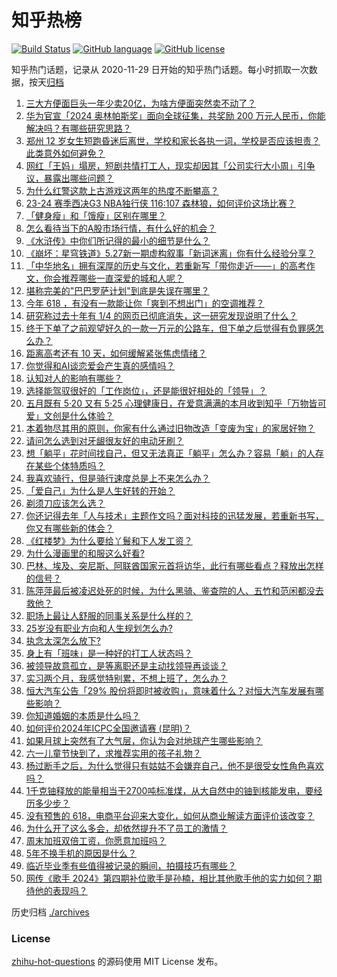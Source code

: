 # 知乎热榜
[![Build Status](https://github.com/ToWeLong/zhihu-hot-questions/workflows/CI/badge.svg)](https://github.com/ToWeLong/zhihu-hot-questions/actions)
[![GitHub language](https://img.shields.io/badge/language-golang-orange.svg)](https://golang.org/)
[![GitHub license](https://img.shields.io/github/license/ToWeLong/zhihu-hot-questions)](https://github.com/ToWeLong/zhihu-hot-questions/blob/main/LICENSE)

知乎热门话题，记录从 2020-11-29 日开始的知乎热门话题。每小时抓取一次数据，按天[归档](./archives)

<!-- BEGIN -->

1. [三大方便面巨头一年少卖20亿，为啥方便面突然卖不动了？](https://www.zhihu.com/question/657212491)
1. [华为官宣「2024 奥林帕斯奖」面向全球征集，共奖励 200 万元人民币，你能解决吗？有哪些研究思路？](https://www.zhihu.com/question/657216824)
1. [郑州 12 岁女生短跑昏迷后离世，学校和家长各执一词，学校是否应该担责？此类意外如何避免？](https://www.zhihu.com/question/657004114)
1. [网红「王妈」塌房，短剧共情打工人，现实却因其「公司实行大小周」引争议，暴露出哪些问题？](https://www.zhihu.com/question/657224155)
1. [为什么红警这款上古游戏这两年的热度不断攀高？](https://www.zhihu.com/question/550145514)
1. [23-24 赛季西决G3 NBA独行侠 116:107 森林狼，如何评价这场比赛？](https://www.zhihu.com/question/657307824)
1. [「健身瘦」和「饿瘦」区别在哪里？](https://www.zhihu.com/question/657041396)
1. [怎么看待当下的A股市场行情，有什么好的机会？](https://www.zhihu.com/question/657264352)
1. [《水浒传》中你们所记得的最小的细节是什么？](https://www.zhihu.com/question/636185500)
1. [《崩坏：星穹铁道》5.27新一期虚构叙事「新词迷离」你有什么经验分享？](https://www.zhihu.com/question/657301175)
1. [「中华地名」拥有深厚的历史与文化，若重新写「带你走近——」的高考作文，你会推荐哪些一直深爱的城和人呢？](https://www.zhihu.com/question/657234060)
1. [堪称完美的"巴巴罗萨计划"到底是失误在哪里？](https://www.zhihu.com/question/629943641)
1. [今年 618 ，有没有一款能让你「爽到不想出门」的空调推荐？](https://www.zhihu.com/question/657305253)
1. [研究称过去十年有 1/4 的网页已彻底消失，这一研究发现说明了什么？](https://www.zhihu.com/question/656921112)
1. [终于下单了之前观望好久的一款一万元的公路车，但下单之后觉得有负罪感怎么办？](https://www.zhihu.com/question/656856011)
1. [距离高考还有 10 天，如何缓解紧张焦虑情绪？](https://www.zhihu.com/question/657173745)
1. [你觉得和AI谈恋爱会产生真的感情吗？](https://www.zhihu.com/question/657317153)
1. [认知对人的影响有哪些？](https://www.zhihu.com/question/656240274)
1. [选择能驾驭很好的「工作岗位」，还是能很好相处的「领导」？](https://www.zhihu.com/question/656388355)
1. [五月既有 5·20 又有 5·25 心理健康日，在爱意满满的本月收到知乎「万物皆可爱」文创是什么体验？](https://www.zhihu.com/question/656592050)
1. [本着物尽其用的原则，你家有什么通过旧物改造「变废为宝」的家居好物？](https://www.zhihu.com/question/656591492)
1. [请问怎么选到对牙龈很友好的电动牙刷？](https://www.zhihu.com/question/651829057)
1. [想「躺平」花时间找自己，但又无法真正「躺平」怎么办？容易「躺」的人存在某些个体特质吗？](https://www.zhihu.com/question/656699002)
1. [我喜欢骑行，但是骑行速度总是上不来怎么办？](https://www.zhihu.com/question/656782360)
1. [「爱自己」为什么是人生好转的开始？](https://www.zhihu.com/question/656389450)
1. [剃须刀应该怎么选？](https://www.zhihu.com/question/655337182)
1. [你还记得去年「人与技术」主题作文吗？面对科技的迅猛发展，若重新书写，你又有哪些新的体会？](https://www.zhihu.com/question/657229794)
1. [《红楼梦》为什么要给丫鬟和下人发工资？](https://www.zhihu.com/question/656735704)
1. [为什么漫画里的和服这么好看?](https://www.zhihu.com/question/362709097)
1. [巴林、埃及、突尼斯、阿联酋国家元首将访华，此行有哪些看点？释放出怎样的信号？](https://www.zhihu.com/question/657300970)
1. [陈萍萍最后被凌迟处死的时候，为什么黑骑、鉴查院的人、五竹和范闲都没去救他？](https://www.zhihu.com/question/479320009)
1. [职场上最让人舒服的同事关系是什么样的？](https://www.zhihu.com/question/656392797)
1. [25岁没有职业方向和人生规划怎么办?](https://www.zhihu.com/question/656965836)
1. [执念太深怎么放下?](https://www.zhihu.com/question/656087996)
1. [身上有「班味」是一种好的打工人状态吗？](https://www.zhihu.com/question/656058458)
1. [被领导故意孤立，是等离职还是主动找领导再谈谈？](https://www.zhihu.com/question/656785797)
1. [实习两个月，我感觉特别累，不想上班了，怎么办？](https://www.zhihu.com/question/656453845)
1. [恒大汽车公告「29% 股份将即时被收购」，意味着什么？对恒大汽车发展有哪些影响？](https://www.zhihu.com/question/657251641)
1. [你知道婚姻的本质是什么吗？](https://www.zhihu.com/question/656517397)
1. [如何评价2024年ICPC全国邀请赛 (昆明)？](https://www.zhihu.com/question/652342182)
1. [如果月球上突然有了大气层，你认为会对地球产生哪些影响？](https://www.zhihu.com/question/655739992)
1. [六一儿童节快到了，求推荐实用的孩子礼物？](https://www.zhihu.com/question/599247335)
1. [杨过断手之后，为什么觉得只有姑姑不会嫌弃自己，他不是很受女性角色喜欢吗？](https://www.zhihu.com/question/657165570)
1. [1千克铀释放的能量相当于2700吨标准煤，从大自然中的铀到核能发电，要经历多少步？](https://www.zhihu.com/question/656593159)
1. [没有预售的 618，电商平台迎来大变化，如何从商业解读方面评价该改变？](https://www.zhihu.com/question/656903073)
1. [为什么开了这么多会，却依然提升不了员工的激情？](https://www.zhihu.com/question/653951784)
1. [周末加班双倍工资，你愿意加班吗？](https://www.zhihu.com/question/656381072)
1. [5年不换手机的原因是什么？](https://www.zhihu.com/question/655068408)
1. [临近毕业季有些值得被记录的瞬间，拍摄技巧有哪些？](https://www.zhihu.com/question/657031061)
1. [网传《歌手 2024》第四期补位歌手是孙楠，相比其他歌手他的实力如何？期待他的表现吗？](https://www.zhihu.com/question/657219200)

<!-- END -->

历史归档 [./archives](./archives)


### License
[zhihu-hot-questions](https://github.com/towelong/zhihu-hot-questions) 的源码使用 MIT License 发布。